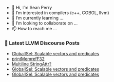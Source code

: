 - 👋 Hi, I’m Sean Perry
- 👀 I’m interested in compilers (c++, COBOL, llvm)
- 🌱 I’m currently learning ...
- 💞️ I’m looking to collaborate on ...
- 📫 How to reach me ...

<!---
s66perry/s66perry is a ✨ special ✨ repository because its `README.md` (this file) appears on your GitHub profile.
You can click the Preview link to take a look at your changes.
--->
### 📕 Latest LLVM Discourse Posts

<!-- DISCOURSE-LLVM:START -->
- [GlobalISel: Scalable vectors and predicates](https://discourse.llvm.org/t/globalisel-scalable-vectors-and-predicates/82476#post_7)
- [printMemrefF32](https://discourse.llvm.org/t/printmemreff32/82488#post_2)
- [Multiline StringAttr?](https://discourse.llvm.org/t/multiline-stringattr/81418#post_5)
- [GlobalISel: Scalable vectors and predicates](https://discourse.llvm.org/t/globalisel-scalable-vectors-and-predicates/82476#post_6)
- [GlobalISel: Scalable vectors and predicates](https://discourse.llvm.org/t/globalisel-scalable-vectors-and-predicates/82476#post_5)
<!-- DISCOURSE-LLVM:END -->
